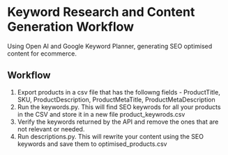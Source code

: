 # Keyword Research and Content Generation Workflow

Using Open AI and Google Keyword Planner, generating SEO optimised content for ecommerce. 

## Workflow
1. Export products in a csv file that has the followng fields - ProductTitle, SKU, ProductDescription, ProductMetaTitle, ProductMetaDescription
2. Run the keywords.py. This will find SEO keywrods for all your products in the CSV and store it in a new file product_keywrods.csv
3. Verify the keywords returned by the API and remove the ones that are not relevant or needed.
4. Run descriptions.py. This will rewrite your content using the SEO keywords and save them to optimised_products.csv
